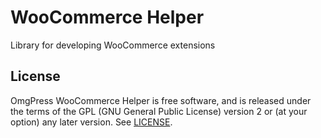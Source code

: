 # WooCommerce Helper

Library for developing WooCommerce extensions

## License
OmgPress WooCommerce Helper is free software, and is released under the terms of the GPL (GNU General Public License) version 2 or (at your option) any later version. See [LICENSE](https://github.com/omgpress/omgwoo/blob/main/license.txt).

